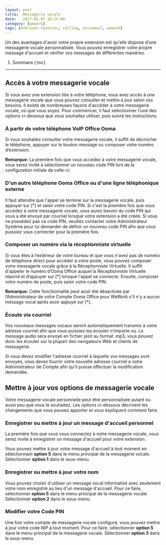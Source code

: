 ```yaml
---
layout: post
title:  Messagerie vocale
date:   2017-02-07 10:15:00
category: [wework]
tags: [end-user-features, calling, voicemail, wework]
---
```


Un des avantages d'avoir votre propre extension est qu'elle dispose d’une messagerie vocale personnalisée. Vous pouvez enregistrer votre propre message d'accueil et vérifier vos messages de différentes manières.

1. Sommaire
{:toc}
* * *

## Accès à votre messagerie vocale

Si vous avez une extension liée à votre téléphone, vous avez accès à une messagerie vocale que vous pouvez consulter et mettre à jour selon vos besoins. Il existe de nombreuses façons d'accéder à votre messagerie vocale, où que vous soyez. Pour commencer, il faut sélectionner l'une des options ci-dessous que vous souhaitez utiliser, puis suivre les instructions.

### À partir de votre téléphone VoIP Office Ooma

Si vous souhaitez consulter votre messagerie vocale, il suffit de décrocher le téléphone, appuyer sur le bouton message ou composer votre numéro d’extension.

**Remarque:** La première fois que vous accédez à votre messagerie vocale, vous serez invité à sélectionner un nouveau code PIN lors de la configuration initiale de celle-ci.

### D'un autre téléphone Ooma Office ou d'une ligne téléphonique externe

Il faut attendre que l'appel se termine sur la messagerie vocale, puis appuyer sur [*] et saisir votre code PIN. Si c'est la première fois que vous accédez à votre messagerie vocale, vous aurez besoin du code PIN qui vous a été envoyé par courriel lorsque votre extension a été créée. Si vous ne possédez pas ce code PIN, veuillez contacter votre Administrateur Système pour lui demander de définir un nouveau code PIN afin que vous puissiez vous connecter pour la première fois.

### Composer un numéro via la réceptionniste virtuelle

Si vous êtes à l’extérieur de votre bureau et que vous n'avez pas de numéro de téléphone direct pour accéder à votre poste, vous pouvez composer votre messagerie vocale grâce à la Réceptionniste Virtuelle. Il suffit d'appeler le numéro d’Ooma Office auquel la Réceptionniste Virtuelle répond et d’appuyer sur [*] lorsque l'appel se connecte. Ensuite, composer votre numéro de poste, puis saisir votre code PIN.

**Remarque:** Cette fonctionnalité peut avoir été désactivée par l’Administrateur de votre Compte Ooma Office pour WeWork s'il n'y a aucun message vocal après avoir appuyé sur [*].

### Écoute via courriel

Vos nouveaux messages vocaux seront automatiquement transmis à votre adresse courriel afin que vous puissiez les écouter n'importe où. Le message audio sera envoyé en fichier joint au format .mp3, vous pouvez donc les écouter sur la plupart des navigateurs Web et clients de messagerie.

Si vous devez modifier l'adresse courriel à laquelle vos messages sont envoyés, vous devez fournir votre nouvelle adresse courriel à votre Administrateur de Compte afin qu'il puisse effectuer la modification demandée.

## Mettre à jour vos options de messagerie vocale

Votre messagerie vocale personnelle peut être personnalisée autant ou aussi peu que vous le souhaitez. Les options ci-dessous décrivent les changements que vous pouvez apporter et vous expliquent comment faire.

### Enregistrer ou mettre à jour un message d'accueil personnel

La première fois que vous vous connectez à votre messagerie vocale, vous serez invité à enregistrer un message d'accueil pour votre extension.

Vous pouvez mettre à jour votre message d'accueil à tout moment en sélectionnant **option 5** dans le menu principal de la messagerie vocale. Sélectionner **option 1** dans le sous-menu.

### Enregistrer ou mettre à jour votre nom

Vous pouvez choisir d'utiliser un message vocal informatisé avec seulement votre nom enregistré au lieu d'un message d'accueil. Pour ce faire, sélectionner **option 5** dans le menu principal de la messagerie vocale. Sélectionner **option 2** dans le sous-menu.

### Modifier votre Code PIN

Une fois votre compte de messagerie vocale configuré, vous pouvez mettre à jour votre code NIP à tout moment. Pour ce faire, sélectionner **option 5** dans le menu principal de la messagerie vocale. Sélectionner **option 3** dans le sous-menu.